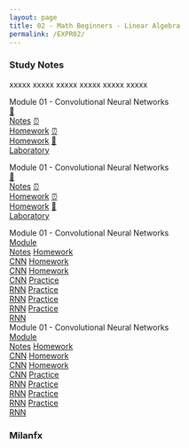 ```yaml
---
layout: page
title: 02 - Math Beginners - Linear Algebra
permalink: /EXPR02/
---
```


<h3>Study Notes</h3>

xxxxx xxxxx xxxxx xxxxx xxxxx xxxxx

<div>
  <span class="btn cour"><span class="btn cour5">Module 01 - Convolutional Neural Networks</span>
  <br>
  <a href="/03-MSDS-Express/EXPR01/M1/" class="btn cour6">📝<br>Notes</a>
  <a href="/03-MSDS-Courses/EXPR01/M1/" class="btn cour6">⏰<br>Homework</a>
  <a href="/03-MSDS-Courses/EXPR01/M1/" class="btn cour7">⏰<br>Homework</a>
  <a href="/03-MSDS-Courses/MSDS01/M1/" class="btn cour8">📂<br>Laboratory</a>
  </span>

  <span class="btn cour"><span class="btn cour5">Module 01 - Convolutional Neural Networks</span>
  <br>
  <a href="/03-MSDS-Express/EXPR01/M1/" class="btn cour6">📝<br>Notes</a>
  <a href="/03-MSDS-Courses/EXPR01/M1/" class="btn cour6">⏰<br>Homework</a>
  <a href="/03-MSDS-Courses/EXPR01/M1/" class="btn cour7">⏰<br>Homework</a>
  <a href="/03-MSDS-Courses/MSDS01/M1/" class="btn cour8">📂<br>Laboratory</a>
  </span>
</div>

<div>
  <span class="btn cour"><span class="btn cour5">Module 01 - Convolutional Neural Networks</span>
  <br>
  <a href="/03-MSDS-Express/EXPR01/M1/" class="btn cour6">Module<br>Notes</a>
  <a href="/03-MSDS-Courses/EXPR01/M1/" class="btn cour6">Homework<br>CNN</a>
  <a href="/03-MSDS-Courses/EXPR01/M1/" class="btn cour7">Homework<br>CNN</a>
  <a href="/03-MSDS-Courses/EXPR01/M1/" class="btn cour7">Homework<br>CNN</a>
  <a href="/03-MSDS-Courses/MSDS01/M1/" class="btn cour8">Practice<br>RNN</a>
  <a href="/03-MSDS-Courses/MSDS01/M1/" class="btn cour8">Practice<br>RNN</a>
  <a href="/03-MSDS-Courses/MSDS01/M1/" class="btn cour9">Practice<br>RNN</a>
  <a href="/03-MSDS-Courses/MSDS01/M1/" class="btn cour9">Practice<br>RNN</a>
  </span>
</div>

<div>
  <span class="btn cour"><span class="btn cour5">Module 01 - Convolutional Neural Networks</span>
  <br>
  <a href="/03-MSDS-Express/EXPR01/M1/" class="btn cour6">Module<br>Notes</a>
  <a href="/03-MSDS-Courses/EXPR01/M1/" class="btn cour6">Homework<br>CNN</a>
  <a href="/03-MSDS-Courses/EXPR01/M1/" class="btn cour7">Homework<br>CNN</a>
  <a href="/03-MSDS-Courses/EXPR01/M1/" class="btn cour7">Homework<br>CNN</a>
  <a href="/03-MSDS-Courses/MSDS01/M1/" class="btn cour8">Practice<br>RNN</a>
  <a href="/03-MSDS-Courses/MSDS01/M1/" class="btn cour8">Practice<br>RNN</a>
  <a href="/03-MSDS-Courses/MSDS01/M1/" class="btn cour9">Practice<br>RNN</a>
  <a href="/03-MSDS-Courses/MSDS01/M1/" class="btn cour9">Practice<br>RNN</a>
  </span>
</div>

<h3>Milanfx</h3>